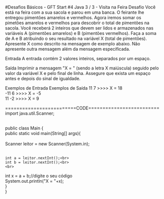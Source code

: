 #Desafios Básicos - GFT Start #4 Java
3 / 3 - Visita na Feira
Desafio
Você está na feira com a sua sacola e parou em uma banca. O feirante lhe entregou pimentões amarelos e vermelhos. Agora iremos somar os pimetões amarelos e vermelhos para descobrir o total de pimentões na sacola.  Você receberá 2 inteiros que devem ser lidos e armazenados nas variáveis A (pimentões amarelos) e B (pimentões vermelhos). Faça a soma de A e B atribuindo o seu resultado na variável X (total de pimentões). Apresente X como descrito na mensagem de exemplo abaixo. Não apresente outra mensagem além da mensagem especificada.

Entrada
A entrada contém 2 valores inteiros, separados por um espaço.

Saída
Imprimir a mensagem "X = " (sendo a letra X maiúscula) seguido pelo valor da variável X e pelo final de linha. Assegure que exista um espaço antes e depois do sinal de igualdade.

 
Exemplos de Entrada	Exemplos de Saída
11 7			>>>> X = 18 <br>
-11 6			>>>> X = -5 <br>
11 -2			>>>> X = 9 <br>

=========================CODE=========================
import java.util.Scanner;<br>

<br>
public class Main {<br>
  public static void main(String[] args){<br>
    <br>
    Scanner leitor = new Scanner(System.in);<br>
    <br>
    
    int a = leitor.nextInt();<br>
    int b = leitor.nextInt();<br>
    <br>
  int x = a + b;//digite o seu código<br>
  System.out.println("X = "+x);<br>
  }<br>
}<br>

